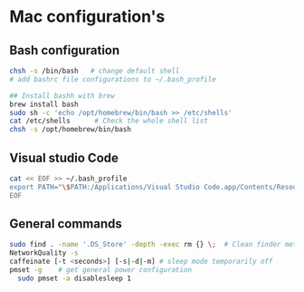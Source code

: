 # Mac configuration's

## Bash configuration

```sh
chsh -s /bin/bash   # change default shell
# add bashrc file configurations to ~/.bash_profile

## Install bashh with brew
brew install bash
sudo sh -c 'echo /opt/homebrew/bin/bash >> /etc/shells'
cat /etc/shells      # Check the whole shell list
chsh -s /opt/homebrew/bin/bash
```


## Visual studio Code

```bash
cat << EOF >> ~/.bash_profile
export PATH="\$PATH:/Applications/Visual Studio Code.app/Contents/Resources/app/bin"
EOF
```

## General commands

```bash
sudo find . -name '.DS_Store' -depth -exec rm {} \;  # Clean finder metadata files
NetworkQuality -s
caffeinate [-t <seconds>] [-s|-d|-m] # sleep mode temporarily off
pmset -g    # get general power configuration
  sudo pmset -a disablesleep 1
```
